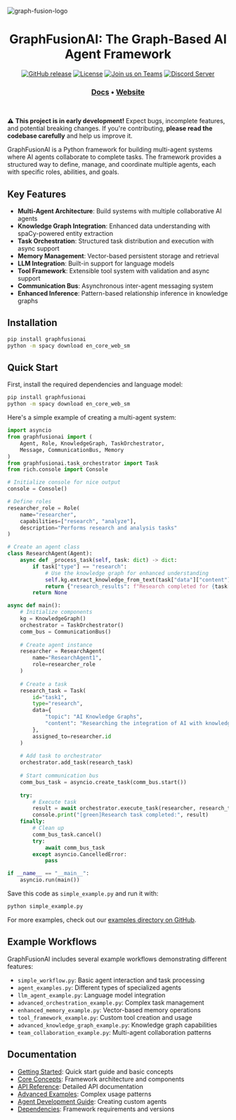 ![graph-fusion-logo](https://github.com/user-attachments/assets/de5a4a09-a7e4-4b21-b3ec-01d5a3097ecd)

</p>
<h1 align="center" weight='300'>GraphFusionAI: The Graph-Based AI Agent Framework</h1>
<div align="center">

  [![GitHub release](https://img.shields.io/badge/Github-Release-blue)](https://github.com/GraphFusion/GraphFusion-NMN/releases)
  [![License](https://img.shields.io/badge/License-MIT-blue.svg)](https://github.com/GraphFusion/graphfusionAI/blob/main/LICENSE)
  [![Join us on Teams](https://img.shields.io/badge/Join-Teams-blue)](https://teams.microsoft.com/)
  [![Discord Server](https://img.shields.io/badge/Discord-Server-blue)](https://discord.gg/zK94WvRjZT)

</div>
<h3 align="center">
   <a href="https://github.com/GraphFusion/graphfusionAI/tree/main/docs"><b>Docs</b></a> &bull;
   <a href="https://graphfusion.github.io/graphfusion.io/"><b>Website</b></a>
</h3> 
<br />

⚠️ **This project is in early development!** Expect bugs, incomplete features, and potential breaking changes. If you're contributing, **please read the codebase carefully** and help us improve it.

GraphFusionAI is a Python framework for building multi-agent systems where AI agents collaborate to complete tasks. The framework provides a structured way to define, manage, and coordinate multiple agents, each with specific roles, abilities, and goals.

## Key Features

- **Multi-Agent Architecture**: Build systems with multiple collaborative AI agents
- **Knowledge Graph Integration**: Enhanced data understanding with spaCy-powered entity extraction
- **Task Orchestration**: Structured task distribution and execution with async support
- **Memory Management**: Vector-based persistent storage and retrieval
- **LLM Integration**: Built-in support for language models
- **Tool Framework**: Extensible tool system with validation and async support
- **Communication Bus**: Asynchronous inter-agent messaging system
- **Enhanced Inference**: Pattern-based relationship inference in knowledge graphs

## Installation

```bash
pip install graphfusionai
python -m spacy download en_core_web_sm
```

## Quick Start

First, install the required dependencies and language model:

```bash
pip install graphfusionai
python -m spacy download en_core_web_sm
```

Here's a simple example of creating a multi-agent system:

```python
import asyncio
from graphfusionai import (
    Agent, Role, KnowledgeGraph, TaskOrchestrator,
    Message, CommunicationBus, Memory
)
from graphfusionai.task_orchestrator import Task
from rich.console import Console

# Initialize console for nice output
console = Console()

# Define roles
researcher_role = Role(
    name="researcher",
    capabilities=["research", "analyze"],
    description="Performs research and analysis tasks"
)

# Create an agent class
class ResearchAgent(Agent):
    async def _process_task(self, task: dict) -> dict:
        if task["type"] == "research":
            # Use the knowledge graph for enhanced understanding
            self.kg.extract_knowledge_from_text(task["data"]["content"])
            return {"research_results": f"Research completed for {task['data']['topic']}"}
        return None

async def main():
    # Initialize components
    kg = KnowledgeGraph()
    orchestrator = TaskOrchestrator()
    comm_bus = CommunicationBus()
    
    # Create agent instance
    researcher = ResearchAgent(
        name="ResearchAgent1",
        role=researcher_role
    )
    
    # Create a task
    research_task = Task(
        id="task1",
        type="research",
        data={
            "topic": "AI Knowledge Graphs",
            "content": "Researching the integration of AI with knowledge graphs."
        },
        assigned_to=researcher.id
    )
    
    # Add task to orchestrator
    orchestrator.add_task(research_task)
    
    # Start communication bus
    comm_bus_task = asyncio.create_task(comm_bus.start())
    
    try:
        # Execute task
        result = await orchestrator.execute_task(researcher, research_task)
        console.print("[green]Research task completed:", result)
    finally:
        # Clean up
        comm_bus_task.cancel()
        try:
            await comm_bus_task
        except asyncio.CancelledError:
            pass

if __name__ == "__main__":
    asyncio.run(main())
```

Save this code as `simple_example.py` and run it with:

```bash
python simple_example.py
```

For more examples, check out our [examples directory on GitHub](https://github.com/GraphFusion/graphfusionAI/tree/main/examples).

## Example Workflows

GraphFusionAI includes several example workflows demonstrating different features:

- `simple_workflow.py`: Basic agent interaction and task processing
- `agent_examples.py`: Different types of specialized agents
- `llm_agent_example.py`: Language model integration
- `advanced_orchestration_example.py`: Complex task management
- `enhanced_memory_example.py`: Vector-based memory operations
- `tool_framework_example.py`: Custom tool creation and usage
- `advanced_knowledge_graph_example.py`: Knowledge graph capabilities
- `team_collaboration_example.py`: Multi-agent collaboration patterns

## Documentation

- [Getting Started](https://github.com/GraphFusion/graphfusionAI/blob/main/docs/getting_started.md): Quick start guide and basic concepts
- [Core Concepts](https://github.com/GraphFusion/graphfusionAI/blob/main/docs/core_concepts.md): Framework architecture and components
- [API Reference](https://github.com/GraphFusion/graphfusionAI/blob/main/docs/api_reference.md): Detailed API documentation
- [Advanced Examples](https://github.com/GraphFusion/graphfusionAI/blob/main/docs/advanced_examples.md): Complex usage patterns
- [Agent Development Guide](https://github.com/GraphFusion/graphfusionAI/blob/main/docs/agent_development_guide.md): Creating custom agents
- [Dependencies](https://github.com/GraphFusion/graphfusionAI/blob/main/docs/dependencies.md): Framework requirements and versions
